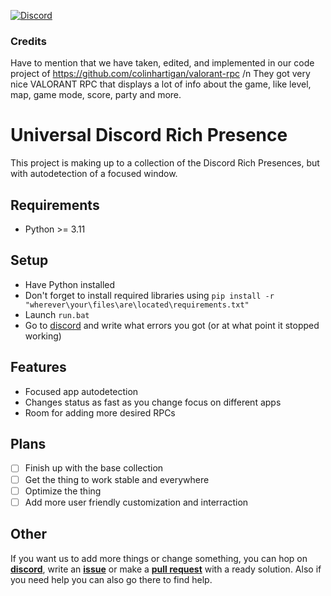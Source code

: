 <a name="top-links" />

[![Discord](https://img.shields.io/discord/1054578014593241179?style=flat&logo=discord&logoColor=ffffff&label=Discord&labelColor=0000ff&link=https%3A%2F%2Fdiscord.gg%2FdzqeXYDDmy)](https://discord.gg/dzqeXYDDmy) 

### Credits
Have to mention that we have taken, edited, and implemented in our code project of https://github.com/colinhartigan/valorant-rpc /n
They got very nice VALORANT RPC that displays a lot of info about the game, like level, map, game mode, score, party and more.
# Universal Discord Rich Presence
This project is making up to a collection of the Discord Rich Presences, but with autodetection of a focused window.
## Requirements
- Python >= 3.11
## Setup
- Have Python installed
- Don't forget to install required libraries using `pip install -r "wherever\your\files\are\located\requirements.txt"`
- Launch `run.bat`
- Go to [discord](https://discord.gg/dzqeXYDDmy) and write what errors you got (or at what point it stopped working)
## Features
- Focused app autodetection
- Changes status as fast as you change focus on different apps
- Room for adding more desired RPCs
## Plans
- [ ] Finish up with the base collection
- [ ] Get the thing to work stable and everywhere
- [ ] Optimize the thing
- [ ] Add more user friendly customization and interraction
## Other
If you want us to add more things or change something, you can hop on [**discord**](#top-links), write an [**issue**](https://github.com/Purple-Palm/Universal-Discord-Rich-Presence/issues) or make a [**pull request**](https://github.com/Purple-Palm/Universal-Discord-Rich-Presence/pulls) with a ready solution.
Also if you need help you can also go there to find help.
